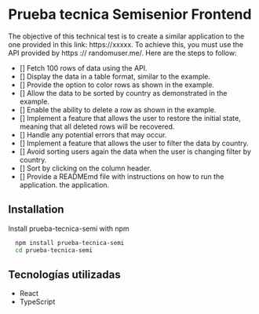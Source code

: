# Prueba tecnica Semisenior Frontend

The objective of this technical test is to create a similar application to the one provided in this link:
https://xxxxx. To achieve this, you must use the API provided by https :// randomuser.me/.
Here are the steps to follow:

- [] Fetch 100 rows of data using the API.
- [] Display the data in a table format, similar to the example.
- [] Provide the option to color rows as shown in the example.
- [] Allow the data to be sorted by country as demonstrated in the example.
- [] Enable the ability to delete a row as shown in the example.
- [] Implement a feature that allows the user to restore the initial state, meaning that all deleted rows will
  be recovered.
- [] Handle any potential errors that may occur.
- [] Implement a feature that allows the user to filter the data by country.
- [] Avoid sorting users again the data when the user is changing filter by country.
- [] Sort by clicking on the column header.
- [] Provide a READMEmd file with instructions on how to run the application.
  the application.

## Installation

Install prueba-tecnica-semi with npm

```bash
  npm install prueba-tecnica-semi
  cd prueba-tecnica-semi
```

## Tecnologías utilizadas

- React
- TypeScript
